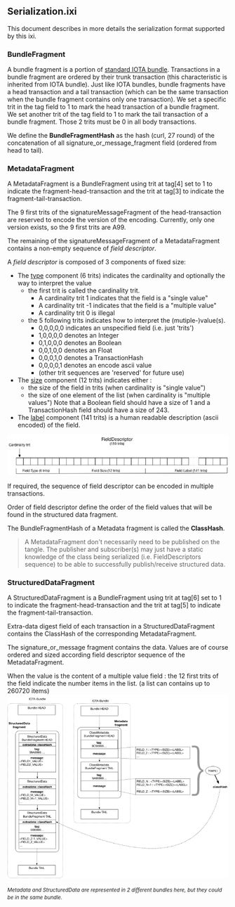 ## Serialization.ixi

This document describes in more details the serialization format supported by this ixi.

### BundleFragment

A bundle fragment is a portion of [standard IOTA bundle](https://docs.iota.org/docs/getting-started/0.1/introduction/what-is-a-bundle). 
Transactions in a bundle fragment are ordered by their trunk transaction (this characteristic is inherited from IOTA bundle). 
Just like IOTA bundles, bundle fragments have a head transaction and a tail transaction (which can be the same transaction when the bundle fragment contains only one transaction). 
We set a specific trit in the tag field to 1 to mark the head transaction of a bundle fragment. 
We set another trit of the tag field to 1 to mark the tail transaction of a bundle fragment. Those 2 trits must be 0 in all body transactions.

We define the **BundleFragmentHash** as the hash (curl, 27 round) of the concatenation of all signature_or_message_fragment field (ordered from head to tail).

### MetadataFragment

A MetadataFragment is a BundleFragment using trit at tag[4] set to 1 to indicate the fragment-head-transaction and 
the trit at tag[3] to indicate the fragment-tail-transaction. 

The 9 first trits of the signatureMessageFragment of the head-transaction are reserved to encode the version of the encoding. Currently, only one version exists, so the 9 first trits are A99.

The remaining of the signatureMessageFragment of a MetadataFragment contains a non-empty sequence of *field descriptor*.


A *field descriptor* is composed of 3 components of fixed size:

- The <u>type</u> component (6 trits) indicates the cardinality and optionally the way to interpret the value  
    - the first trit is called the cardinality trit. 
        - A cardinality trit 1 indicates that the field is a "single value" 
        - A cardinality trit -1 indicates that the field is a "multiple value" 
        - A cardinality trit 0 is illegal 
    - the 5 following trits indicates how to interpret the (mutiple-)value(s).
        - 0,0,0,0,0 indicates an unspecified field (i.e. just 'trits')
        - 1,0,0,0,0 denotes an Integer 
        - 0,1,0,0,0 denotes an Boolean 
        - 0,0,1,0,0 denotes an Float 
        - 0,0,0,1,0 denotes a TransactionHash 
        - 0,0,0,0,1 denotes an encode ascii value 
        - (other trit sequences are 'reserved' for future use)
- The <u>size</u> component (12 trits) indicates either :
    - the size of the field in trits (when cardinality is "single value")
    - the size of one element of the list (when cardinality is "multiple values")
    Note that a Boolean field should have a size of 1 and a TransactionHash field should have a size of 243.
- The <u>label</u> component (141 trits) is a human readable description  (ascii encoded) of the field.

![descriptor](docs/descriptor.png)

If required, the sequence of field descriptor can be encoded in multiple transactions.

Order of field descriptor define the order of the field values that will be found in the structured data fragment.

The BundleFragmentHash of a Metadata fragment is called the **ClassHash**.

> A MetadataFragment don't necessarily need to be published on the tangle. The publisher and subscriber(s) may just have 
a static knowledge of the class being serialized (i.e. FieldDescriptors sequence) to be able to successfully 
publish/receive structured data. 

### StructuredDataFragment

A StructuredDataFragment is a BundleFragment using trit at tag[6] set to 1 to indicate the fragment-head-transaction 
and the trit at tag[5] to indicate the fragment-tail-transaction. 

Extra-data digest field of each transaction in a StructuredDataFragment contains the 
ClassHash of the corresponding MetadataFragment.

The signature_or_message fragment contains the data. Values are of course ordered and sized 
according field descriptor sequence of the MetadataFragment.

When the value is the content of a multiple value field : the 12 first trits of the field indicate the number items 
in the list. (a list can contains up to 260720 items)
![bundles](docs/serialization.png)

<small>*Metadata and StructuredData are represented in 2 different bundles here, but they could be in the same bundle.*</small>
